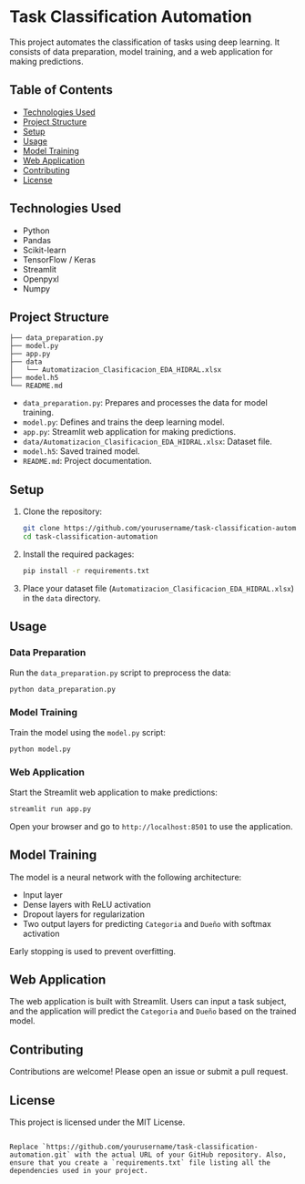 # Task Classification Automation

This project automates the classification of tasks using deep learning. It consists of data preparation, model training, and a web application for making predictions.

## Table of Contents

- [Technologies Used](#technologies-used)
- [Project Structure](#project-structure)
- [Setup](#setup)
- [Usage](#usage)
- [Model Training](#model-training)
- [Web Application](#web-application)
- [Contributing](#contributing)
- [License](#license)

## Technologies Used

- Python
- Pandas
- Scikit-learn
- TensorFlow / Keras
- Streamlit
- Openpyxl
- Numpy

## Project Structure

```plaintext
├── data_preparation.py
├── model.py
├── app.py
├── data
│   └── Automatizacion_Clasificacion_EDA_HIDRAL.xlsx
├── model.h5
└── README.md
```

- `data_preparation.py`: Prepares and processes the data for model training.
- `model.py`: Defines and trains the deep learning model.
- `app.py`: Streamlit web application for making predictions.
- `data/Automatizacion_Clasificacion_EDA_HIDRAL.xlsx`: Dataset file.
- `model.h5`: Saved trained model.
- `README.md`: Project documentation.

## Setup

1. Clone the repository:
   ```bash
   git clone https://github.com/yourusername/task-classification-automation.git
   cd task-classification-automation
   ```

2. Install the required packages:
   ```bash
   pip install -r requirements.txt
   ```

3. Place your dataset file (`Automatizacion_Clasificacion_EDA_HIDRAL.xlsx`) in the `data` directory.

## Usage

### Data Preparation

Run the `data_preparation.py` script to preprocess the data:

```bash
python data_preparation.py
```

### Model Training

Train the model using the `model.py` script:

```bash
python model.py
```

### Web Application

Start the Streamlit web application to make predictions:

```bash
streamlit run app.py
```

Open your browser and go to `http://localhost:8501` to use the application.

## Model Training

The model is a neural network with the following architecture:
- Input layer
- Dense layers with ReLU activation
- Dropout layers for regularization
- Two output layers for predicting `Categoria` and `Dueño` with softmax activation

Early stopping is used to prevent overfitting.

## Web Application

The web application is built with Streamlit. Users can input a task subject, and the application will predict the `Categoria` and `Dueño` based on the trained model.

## Contributing

Contributions are welcome! Please open an issue or submit a pull request.

## License

This project is licensed under the MIT License.
```

Replace `https://github.com/yourusername/task-classification-automation.git` with the actual URL of your GitHub repository. Also, ensure that you create a `requirements.txt` file listing all the dependencies used in your project.
